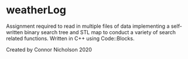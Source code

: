 # weatherLog 
Assignment required to read in multiple files of data implementing a self-written binary search tree and STL map to conduct a variety of search related functions. Written in C++ using Code::Blocks.

Created by Connor Nicholson 2020
